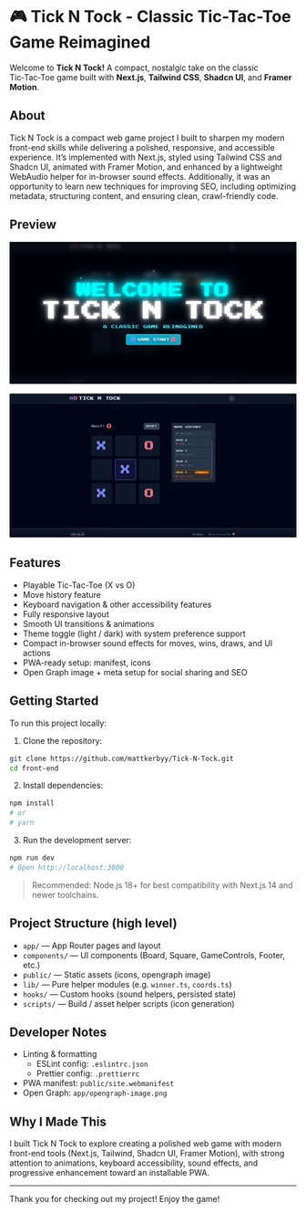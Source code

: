 # 🎮 Tick N Tock - Classic Tic-Tac-Toe Game Reimagined

Welcome to **Tick N Tock!** A compact, nostalgic take on the classic Tic‑Tac‑Toe game built with **Next.js**, **Tailwind CSS**, **Shadcn UI**, and **Framer Motion**.

## About

Tick N Tock is a compact web game project I built to sharpen my modern front-end skills while delivering a polished, responsive, and accessible experience. It’s implemented with Next.js, styled using Tailwind CSS and Shadcn UI, animated with Framer Motion, and enhanced by a lightweight WebAudio helper for in-browser sound effects. Additionally, it was an opportunity to learn new techniques for improving SEO, including optimizing metadata, structuring content, and ensuring clean, crawl-friendly code.

## Preview

![Web preview 1](front-end/public/images/githubPreview/web-preview.png)

![Web preview 2](front-end/public/images/githubPreview/web-preview-2.png)

## Features

- Playable Tic-Tac-Toe (X vs O)
- Move history feature
- Keyboard navigation & other accessibility features
- Fully responsive layout
- Smooth UI transitions & animations
- Theme toggle (light / dark) with system preference support
- Compact in-browser sound effects for moves, wins, draws, and UI actions
- PWA-ready setup: manifest, icons
- Open Graph image + meta setup for social sharing and SEO

## Getting Started

To run this project locally:

1. Clone the repository:

```bash
git clone https://github.com/mattkerbyy/Tick-N-Tock.git
cd front-end
```

2. Install dependencies:

```bash
npm install
# or
# yarn
```

3. Run the development server:

```bash
npm run dev
# Open http://localhost:3000
```

> Recommended: Node.js 18+ for best compatibility with Next.js 14 and newer toolchains.

## Project Structure (high level)

- `app/` — App Router pages and layout
- `components/` — UI components (Board, Square, GameControls, Footer, etc.)
- `public/` — Static assets (icons, opengraph image)
- `lib/` — Pure helper modules (e.g. `winner.ts`, `coords.ts`)
- `hooks/` — Custom hooks (sound helpers, persisted state)
- `scripts/` — Build / asset helper scripts (icon generation)

## Developer Notes

- Linting & formatting
  - ESLint config: `.eslintrc.json`
  - Prettier config: `.prettierrc`
- PWA manifest: `public/site.webmanifest`
- Open Graph: `app/opengraph-image.png`

## Why I Made This

I built Tick N Tock to explore creating a polished web game with modern front-end tools (Next.js, Tailwind, Shadcn UI, Framer Motion), with strong attention to animations, keyboard accessibility, sound effects, and progressive enhancement toward an installable PWA.

---

Thank you for checking out my project! Enjoy the game!

